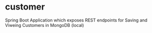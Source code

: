 # customer

Spring Boot Application which exposes REST endpoints for Saving and Viweing Customers in MongoDB (local)
